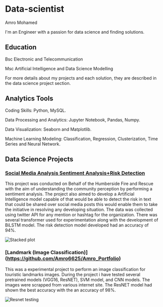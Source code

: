# Data-scientist

Amro Mohamed


I'm an Engineer with a passion for data science and finding solutions.

## Education

Bsc Electronic and Telecommunication

Msc Artificial Intelligence and Data Science Modelling

For more details about my projects and each solution, they are described in the data science project section.



## Analytics Tools

Coding Skills: Python, MySQL.

Data Processing and Analytics: Jupyter Notebook, Pandas, Numpy.

Data Visualization: Seaborn and Matplotlib.

Machine Learning Modeling: Classification, Regression, Clusterization, Time Series and Neural Network.






## Data Science Projects

### [Social Media Analysis Sentiment Analysis+Risk Detection](https://github.com/Amro6625/Amro_Portfolio)

This project was conducted on Behalf of the Humberside Fire and Rescue with the aim of understanding the community perception by performing a sentiment analysis. The project also aimed to develop a Artificial Intelligence model capable of that would be able to detect the risk in text that could be shared over social media posts this would enable them to take the initiative in resolving any developing situation. The data was collected using twitter API for any mention or hashtag for the organization. There was several transformer used for experimentation along with the development of BiLSTM model. The risk detection model developed had an accuracy of 94%.


![Stacked plot](https://github.com/Amro6625/Amro_Portfolio/assets/156469647/a9f5c0fb-33ac-4729-8665-455d33389891)



### [Landmark (Image Classification)] (https://github.com/Amro6625/Amro_Portfolio)

This was a experimental project to perform an image classification for touristic landmarks images. During the project i have tested several pretrained models (VGG16, ResNET), SVM model, and CNN models. The images were scrapped from various internet site. The ResNET model had shown the best accuracy with the an accuracy of 98%.

![Resnet testing](https://github.com/Amro6625/Amro_Portfolio/assets/156469647/ed7c2b4c-f473-414b-967f-d6a77a9d5422)

